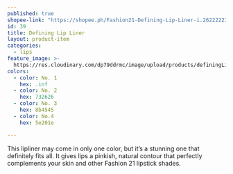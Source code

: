 ```yaml
---
published: true
shopee-link: "https://shopee.ph/Fashion21-Defining-Lip-Liner-i.26222223.826165420"
id: 39
title: Defining Lip Liner
layout: product-item
categories:
  - lips
feature_image: >-
  https://res.cloudinary.com/dp79ddrmc/image/upload/products/definingLipLiner.jpg
colors:
  - color: No. 1
    hex: .inf
  - color: No. 2
    hex: 732626
  - color: No. 3
    hex: 8b4545
  - color: No.4
    hex: 5e201e

---
```

This lipliner may come in only one color, but it’s a stunning one that definitely fits all. It gives lips a pinkish, natural contour that perfectly complements your skin and other Fashion 21 lipstick shades.
